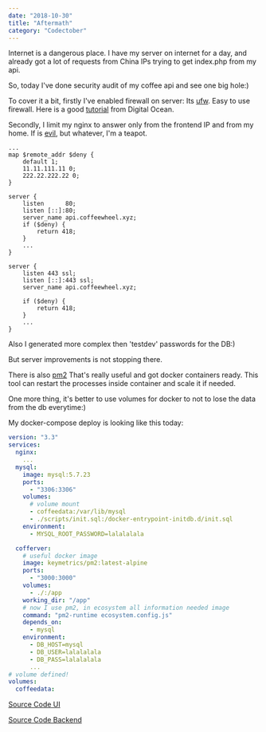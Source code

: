```yaml
---
date: "2018-10-30"
title: "Aftermath"
category: "Codectober"
---
```


Internet is a dangerous place.
I have my server on internet for a day, and already got a lot of requests from China IPs trying to get index.php from my api.

So, today I've done security audit of my coffee api and see one big hole:)

To cover it a bit, firstly I've enabled firewall on server:
Its [ufw](https://en.wikipedia.org/wiki/Uncomplicated_Firewall). Easy to use firewall.
Here is a good [tutorial](https://www.digitalocean.com/community/tutorials/how-to-set-up-a-firewall-with-ufw-on-ubuntu-16-04) from Digital Ocean.

Secondly, I limit my nginx to answer only from the frontend IP and from my home.
If is [evil](https://www.nginx.com/resources/wiki/start/topics/depth/ifisevil/), but whatever, I'm a teapot.
```
...
map $remote_addr $deny {
    default 1;
    11.11.111.11 0;
    222.22.222.22 0;
}

server {
    listen      80;
    listen [::]:80;
    server_name api.coffeewheel.xyz;
    if ($deny) { 
        return 418;
    }
	...
}

server {
    listen 443 ssl;
    listen [::]:443 ssl;
    server_name api.coffeewheel.xyz;

    if ($deny) { 
        return 418;
    }
	...
}
```

Also I generated more complex then 'testdev' passwords for the DB:)

But server improvements is not stopping there.

There is also [pm2](http://pm2.keymetrics.io/)
That's really useful and got docker containers ready.
This tool can restart the processes inside container and scale it if needed.

One more thing, it's better to use volumes for docker to not to lose the data from the db everytime:)

My docker-compose deploy is looking like this today:
```YAML
version: "3.3"
services:
  nginx:
    ...
  mysql:
    image: mysql:5.7.23
    ports:
      - "3306:3306"
	volumes:
	  # volume mount
      - coffeedata:/var/lib/mysql
      - ./scripts/init.sql:/docker-entrypoint-initdb.d/init.sql
    environment:
      - MYSQL_ROOT_PASSWORD=lalalalala

  cofferver:
	# useful docker image
    image: keymetrics/pm2:latest-alpine
    ports:
      - "3000:3000"
    volumes:
      - ./:/app
	working_dir: "/app"
	# now I use pm2, in ecosystem all information needed image
    command: "pm2-runtime ecosystem.config.js"
    depends_on: 
      - mysql
    environment:
      - DB_HOST=mysql
      - DB_USER=lalalalala
      - DB_PASS=lalalalala
      ...
# volume defined!
volumes:
  coffeedata:
```

[Source Code UI](https://github.com/dmitrybirin/coffee-vueel)

[Source Code Backend](https://github.com/dmitrybirin/cofferver)